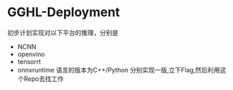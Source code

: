 # GGHL-Deployment
初步计划实现对以下平台的推理，分别是
- NCNN
- openvino
- tensorrt
- onnxruntime
语言的版本为C++/Python 分别实现一版,立下Flag,然后利用这个Repo去找工作
